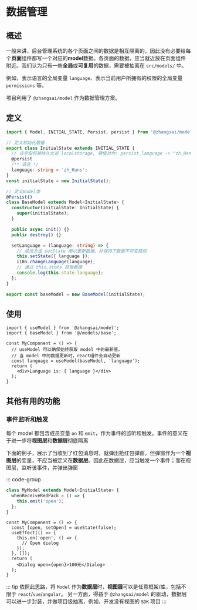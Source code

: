 # 数据管理

## 概述

一般来讲，后台管理系统的各个页面之间的数据是相互隔离的，因此没有必要给每个**页面**组件都写一个对应的**model**数据。各页面的数据，应当就近放在页面组件附近。我们认为只有一些**全局**或**可复用**的数据，需要被抽离在 `src/models/` 中。

例如，表示语言的全局变量 `language`、表示当前用户所拥有的权限的全局变量 `permissions` 等。

项目利用了 `@zhangsai/model` 作为数据管理方案。

## 定义

```ts
import { Model, INITIAL_STATE, Persist, persist } from '@zhangsai/model';

// 定义初始化数据
export class InitialState extends INITIAL_STATE {
  // 该字段将被持久化进 localstorage, 键值对为: persist_language -> "zh_Hans"
  @persist
  /** 语言 */
  language: string = 'zh_Hans';
}
const initialState = new InitialState();

// 定义model类
@Persist()
class BaseModel extends Model<InitialState> {
  constructor(initialState: InitialState) {
    super(initialState);
  }

  public async init() {}
  public destroy() {}

  setLanguage = (language: string) => {
    // 成员方法 setState 用以更新数据，并保持了数据不可变原则
    this.setState({ language });
    i18n.changeLanguage(language);
    // 通过 this.state 获取数据
    console.log(this.state.language);
  };
}

export const baseModel = new BaseModel(initialState);
```

## 使用

```tsx
import { useModel } from '@zhangsai/model';
import { baseModel } from '@/models/base';

const MyComponent = () => {
  // useModel 可以确保始终获取 model 中的最新值，
  // 当 model 中的数据更新时，react组件会自动更新
  const language = useModel(baseModel, 'language');
  return (
    <div>Language is: { language }</div>
  );
}
```

## 其他有用的功能

### 事件监听和触发

每个 model 都包含成员变量 `on` 和 `emit`，作为事件的监听和触发。事件的意义在于进一步将**视图层**和**数据层**彻底隔离

下面的例子，展示了当收到了红包消息时，就弹出抢红包弹窗。但弹窗作为一个**视图层**的变量，不应当被定义在**数据层**。因此在数据层，应当触发一个事件；而在视图层，监听该事件，并弹出弹窗

::: code-group

```ts [@/models/some.ts]
class MyModel extends Model<InitialState> {
  whenReceiveRedPack = () => {
    this.emit('open');
  };
}
```

```tsx [@/pages/some.tsx]
const MyComponent = () => {
  const [open, setOpen] = useState(false);
  useEffect(() => {
    this.on('open', () => {
      // Open dialog
    });
  }, []);
  return (
    <Dialog open={open}>100元</Dialog>
  );
}
```

::: tip
依照此思路，将 `Model` 作为**数据层**时，**视图层**可以是任意框架/库，包括不限于 `react`/`vue`/`angular`。
另一方面，得益于 `@zhangsai/model` 的驱动，数据层可以进一步封装，并做项目级抽离，例如，开发没有视图的 `SDK` 项目
:::
